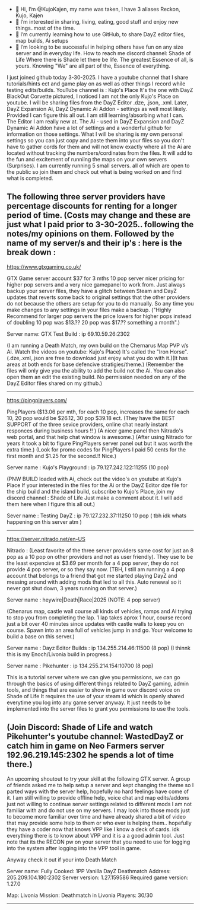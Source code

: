 - 👋 Hi, I’m @KujoKajen, my name was taken, I have 3 aliases Reckon, Kujo, Kajen
- 👀 I’m interested in sharing, living, eating, good stuff and enjoy new things..most of the time.
- 🌱 I’m currently learning how to use GitHub, to share DayZ editor files, map builds, Ai setups
- 💞️ I’m looking to be successful in helping others have fun on any size server and in everyday life.
   How to reach me discord channel: Shade of Life
  Where there is Shade let there be life.
  The greatest Essence of all, is yours. Knowing "We" are all part of the, Essence of everything.

 I just joined github today 3-30-2025. I have a youtube channel that I share tutorials/hints ect and game play on
as well as other things I record while testing edits/builds. YouTube channel is : Kujo's Place
It's the one with DayZ BlackOut Corvette pictured, I noticed I am not the only Kujo's Place on youtube.
I will be sharing files from the DayZ Editor .dze, .json, .xml.
Later, DayZ Expansion Ai, DayZ Dynamic Ai Addon - settings as well most likely.
Provided I can figure this all out. I am still learning/absorbing what I can. The Editor I am really new at.
The Ai - used in DayZ Expansion and DayZ Dynamic Ai Addon have a lot of settings and a wonderful github for information
on those settings. What I will be sharing is my own personal settings so you can just copy and paste
them into your files so you don't have to gather cords for them and will not know exactly where all
the Ai are located without tracking the numbers/cordinates from the files. It will add to the
fun and excitement of runniing the maps on your own servers (Surprises). I am currently running 5 small servers.
all of which are open to the public so join them and check out what is being worked on and find what is completed.

The following three server providers have percentage discounts for renting for a longer period of time. 
(Costs may change and these are just what I paid prior to 3-30-2025.. following the notes/my opinions on them. 
Followed by the name of my server/s and their ip's :  here is the break down :
-------------------------------------------------------------------------------------------------
https://www.gtxgaming.co.uk/

GTX Game server account $37 for 3 mths 10 pop server nicer pricing for higher pop servers and a very nice gamepanel to work from.
Just always backup your server files, they have a glitch between Steam and DayZ updates that reverts some back to original settings
that the other providers do not because the others are setup for you to do manually. So any time you make changes to any settings in 
your files make a backup.
("Highly Recommend for larger pop servers the price lowers for higher pops instead of doubling 10 pop was $13.?? 20 pop was $17.?? 
something a month".)

Server name: GTX Test Build : ip 69.10.59.26:2302   

(I am running a Death Match, my own build on the Chernarus Map PVP v/s Ai. Watch the videos on youtube: Kujo's Place)
It's called the "Iron Horse". (.dze,.xml,.json are free to download just enjoy what you do with it.)(It has areas at both ends for 
base defencive stratigies/theme.) (Remember the files will only give you the ability to add the build not the Ai. You can also open
them an edit the existing build. No permission needed on any of the DayZ Editor files shared on my github.)

----------------------------------------------------------
https://pingplayers.com/

PingPlayers ($13.06 per mth, for each 10 pop, increases the same for each 10, 20 pop would be $26.12, 30 pop $39.18 ect.
(They have the BEST SUPPORT of the three sevice providers, online chat nearly instant responces during business hours !! )
(A nicer game panel then Nitrado's web portal, and that help chat window is awesome.)
(After using Nitrado for years it took a bit to figure PingPlayers server panel out but it was worth the extra time.)
(Look for promo codes for PingPlayers I paid 50 cents for the first month and $1.25 for the second.!! Nice.)

Server name : Kujo's Playground : ip 79.127.242.122:11255  (10 pop)

(PNW BUILD loaded with Ai, check out the video's on youtube at Kujo's Place 
If your interested in the files for the Ai or the DayZ Editor dze file for the ship build and the island build,
subscribe to Kujo's Place, join my discord channel : Shade of Life 
Just make a comment about it.
I will add them here when I figure this all out.) 

Sever name : Testing DayZ : ip 79.127.232.37:11250   10 pop ( tbh idk whats happening on this server atm )

--------------------------------
https://server.nitrado.net/en-US

Nitrado : (Least favorite of the three server providers same cost for just an 8 pop as a 10 pop on other providers 
and not as user friendly). They use to be the least expencive at $3.69 per month for a 4 pop server, 
they do not provide 4 pop server, or so they say now. (TBH, I still am running a 4 pop account that belongs to a 
friend that got me started playing DayZ and messing around with adding mods that led to all this. Auto renewal so
it never got shut down, 3 years running on that server.)

Server name : heywire|Death|Race|2025  (NOTE: 4 pop server)

(Chenarus map, castle wall course all kinds of vehicles, ramps and Ai trying to stop you from completing the lap. 
1 lap takes aprox 1 hour, course record just a bit over 40 minutes since updates with castle walls to keep you 
on course. Spawn into an area full of vehicles jump in and go. Your welcome to build a base on this server.)

Server name : Dayz Editor Builds : ip 134.255.214.46:11500  (8 pop) (I thinnk this is my Enoch/Livonia build in progress.)

Server name : Pikehunter : ip 134.255.214.154:10700  (8 pop) 

This is a tutorial server where we can give you permissions, we can go through the basics of using different things 
related to DayZ gaming, admin tools, and things that are easier to show in game over discord voice on Shade of Life 
It requires the use of your steam id which is openly shared everytime you log into any game server anyway.
It just needs to be implemented into the server files to grant you permissions to use the tools.

(Join Discord: Shade of Life and watch Pikehunter's youtube channel: WastedDayZ
or catch him in game on Neo Farmers server 192.96.219.145:2302 he spends a lot of time there.) 
----------------------------------

An upcoming shoutout to try your skill at the following GTX server. A group of friends asked me to help setup a server
and kept changing the theme so I parted ways with the server help, hopefully no hard feelings have come of it. I am still
willing to provide offline help, voice chat and map edits/addons just not willing to continue server settings related to
different mods I am not familiar with and do not use on my servers. I may look into those mods just to become more familiar
over time and have already shared a bit of video that may provide some help to them or who ever is helping them.. hopefully
they have a coder now that knows VPP like I know a deck of cards. idk everything there is to know about VPP and it is a
a good admin tool. Just note that its the RECON pw on your server that you need to use for logging into the system after 
logging into the VPP tool in game. 

Anyway check it out if your into Death Match

Server name: Fully Cooked: 1PP Vanilla DayZ Deathmatch
Address: 205.209.104.180:2302
Server version: 1.27.159586
Required game version: 1.27.0

Map: Livonia
Mission: Deathmatch in Livonia
Players: 30/30

-------------------------------- 
 

<!---
KujoKajen/KujoKajen is a ✨ special ✨ repository because its `README.md` (this file) appears on your GitHub profile.
You can click the Preview link to take a look at your changes.
--->
